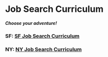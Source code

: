 # Job Search Curriculum

##### Choose your adventure!
### SF: [SF Job Search Curriculum][sf]
### NY: [NY Job Search Curriculum][ny]

[sf]: sf.md
[ny]: ny.md
